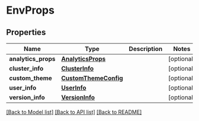 # EnvProps

## Properties
Name | Type | Description | Notes
------------ | ------------- | ------------- | -------------
**analytics_props** | [**AnalyticsProps**](AnalyticsProps.md) |  | [optional] 
**cluster_info** | [**ClusterInfo**](ClusterInfo.md) |  | [optional] 
**custom_theme** | [**CustomThemeConfig**](CustomThemeConfig.md) |  | [optional] 
**user_info** | [**UserInfo**](UserInfo.md) |  | [optional] 
**version_info** | [**VersionInfo**](VersionInfo.md) |  | [optional] 

[[Back to Model list]](../README.md#documentation-for-models) [[Back to API list]](../README.md#documentation-for-api-endpoints) [[Back to README]](../README.md)


